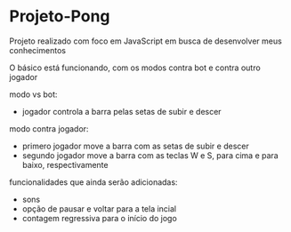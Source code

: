 # Projeto-Pong

Projeto realizado com foco em JavaScript em busca de desenvolver meus conhecimentos

O básico está funcionando, com os modos contra bot e contra outro jogador

modo vs bot:
- jogador controla a barra pelas setas de subir e descer

modo contra jogador:
- primero jogador move a barra com as setas de subir e descer
- segundo jogador move a barra com as teclas W e S, para cima e para baixo, respectivamente

funcionalidades que ainda serão adicionadas:
- sons
- opção de pausar e voltar para a tela incial
- contagem regressiva para o início do jogo
